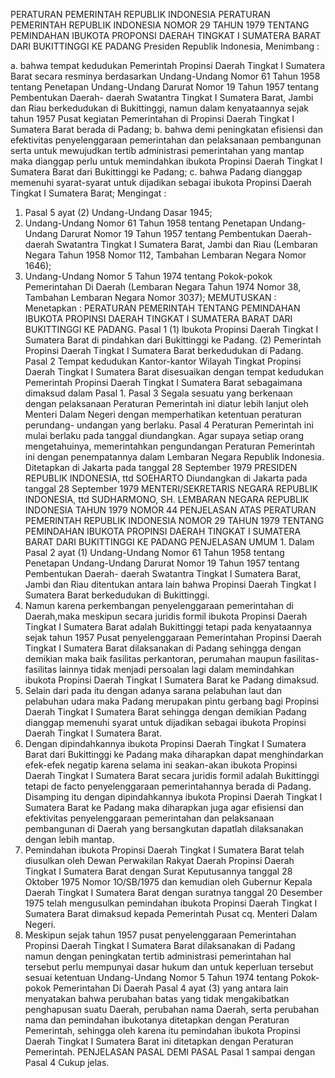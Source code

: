  PERATURAN PEMERINTAH REPUBLIK INDONESIA PERATURAN PEMERINTAH REPUBLIK INDONESIA NOMOR 29 TAHUN 1979 TENTANG PEMINDAHAN IBUKOTA PROPONSI DAERAH TINGKAT I SUMATERA BARAT DARI BUKITTINGGI KE PADANG Presiden Republik Indonesia,
Menimbang :

a. bahwa tempat kedudukan Pemerintah Propinsi Daerah Tingkat I Sumatera Barat secara resminya berdasarkan Undang-Undang Nomor 61 Tahun 1958 tentang Penetapan Undang-Undang Darurat Nomor 19 Tahun 1957 tentang Pembentukan Daerah- daerah Swatantra Tingkat I Sumatera Barat, Jambi dan Riau berkedudukan di Bukittinggi, namun dalam kenyataannya sejak tahun 1957 Pusat kegiatan Pemerintahan di Propinsi Daerah Tingkat I Sumatera Barat berada di Padang;
b. bahwa demi peningkatan efisiensi dan efektivitas penyelenggaraan pemerintahan dan pelaksanaan pembangunan serta untuk mewujudkan tertib administrasi pemerintahan yang mantap maka dianggap perlu untuk memindahkan ibukota Propinsi Daerah Tingkat I Sumatera Barat dari Bukittinggi ke Padang;
c. bahwa Padang dianggap memenuhi syarat-syarat untuk dijadikan sebagai ibukota Propinsi Daerah Tingkat I Sumatera Barat;
Mengingat :

1. Pasal 5 ayat (2) Undang-Undang Dasar 1945;
2. Undang-Undang Nomor 61 Tahun 1958 tentang Penetapan Undang-Undang Darurat Nomor 19 Tahun 1957 tentang Pembentukan Daerah-daerah Swatantra Tingkat I Sumatera Barat, Jambi dan Riau (Lembaran Negara Tahun 1958 Nomor 112, Tambahan Lembaran Negara Nomor 1646);
3. Undang-Undang Nomor 5 Tahun 1974 tentang Pokok-pokok Pemerintahan Di Daerah (Lembaran Negara Tahun 1974 Nomor 38, Tambahan Lembaran Negara Nomor 3037);
MEMUTUSKAN :
 Menetapkan : PERATURAN PEMERINTAH TENTANG PEMINDAHAN IBUKOTA PROPINSI DAERAH TINGKAT I SUMATERA BARAT DARI BUKITTINGGI KE PADANG.
Pasal 1
(1) lbukota Propinsi Daerah Tingkat I Sumatera Barat di pindahkan dari Bukittinggi ke Padang.
(2) Pemerintah Propinsi Daerah Tingkat I Sumatera Barat berkedudukan di Padang.
Pasal 2
Tempat kedudukan Kantor-kantor Wilayah Tingkat Propinsi Daerah Tingkat I Sumatera Barat disesuaikan dengan tempat kedudukan Pemerintah Propinsi Daerah Tingkat I Sumatera Barat sebagaimana dimaksud dalam Pasal 1.
Pasal 3
Segala sesuatu yang berkenaan dengan pelaksanaan Peraturan Pemerintah ini diatur lebih lanjut oleh Menteri Dalam Negeri dengan memperhatikan ketentuan peraturan perundang- undangan yang berlaku.
Pasal 4
Peraturan Pemerintah ini mulai berlaku pada tanggal diundangkan. Agar supaya setiap orang mengetahuinya, memerintahkan pengundangan Peraturan Pemerintah ini dengan penempatannya dalam Lembaran Negara Republik Indonesia. Ditetapkan di Jakarta pada tanggal 28 September 1979 PRESIDEN REPUBLIK INDONESIA, ttd SOEHARTO Diundangkan di Jakarta pada tanggal 28 September 1979 MENTERI/SEKRETARIS NEGARA REPUBLIK INDONESIA, ttd SUDHARMONO, SH. LEMBARAN NEGARA REPUBLIK INDONESIA TAHUN 1979 NOMOR 44 PENJELASAN ATAS PERATURAN PEMERINTAH REPUBLIK INDONESIA NOMOR 29 TAHUN 1979 TENTANG PEMINDAHAN IBUKOTA PROPINSI DAERAH TINGKAT I SUMATERA BARAT DARI BUKITTINGGI KE PADANG PENJELASAN UMUM 1. Dalam Pasal 2 ayat (1) Undang-Undang Nomor 61 Tahun 1958 tentang Penetapan Undang-Undang Darurat Nomor 19 Tahun 1957 tentang Pembentukan Daerah- daerah Swatantra Tingkat I Sumatera Barat, Jambi dan Riau ditentukan antara lain bahwa Propinsi Daerah Tingkat I Sumatera Barat berkedudukan di Bukittinggi.
2. Namun karena perkembangan penyelenggaraan pemerintahan di Daerah,maka meskipun secara juridis formil ibukota Propinsi Daerah Tingkat I Sumatera Barat adalah Bukittinggi tetapi pada kenyataannya sejak tahun 1957 Pusat penyelenggaraan Pemerintahan Propinsi Daerah Tingkat I Sumatera Barat dilaksanakan di Padang sehingga dengan demikian maka baik fasilitas perkantoran, perumahan maupun fasilitas-fasilitas lainnya tidak menjadi persoalan lagi dalam memindahkan ibukota Propinsi Daerah Tingkat I Sumatera Barat ke Padang dimaksud.
3. Selain dari pada itu dengan adanya sarana pelabuhan laut dan pelabuhan udara maka Padang merupakan pintu gerbang bagi Propinsi Daerah Tingkat I Sumatera Barat sehingga dengan demikian Padang dianggap memenuhi syarat untuk dijadikan sebagai ibukota Propinsi Daerah Tingkat I Sumatera Barat.
4. Dengan dipindahkannya ibukota Propinsi Daerah Tingkat I Sumatera Barat dari Bukittinggi ke Padang maka diharapkan dapat menghindarkan efek-efek negatip karena selama ini seakan-akan ibukota Propinsi Daerah Tingkat I Sumatera Barat secara juridis formil adalah Bukittinggi tetapi de facto penyelenggaraan pemerintahannya berada di Padang. Disamping itu dengan dipindahkannya ibukota Propinsi Daerah Tingkat I Sumatera Barat ke Padang maka diharapkan juga agar efisiensi dan efektivitas penyelenggaraan pemerintahan dan pelaksanaan pembangunan di Daerah yang bersangkutan dapatlah dilaksanakan dengan lebih mantap.
5. Pemindahan ibukota Propinsi Daerah Tingkat I Sumatera Barat telah diusulkan oleh Dewan Perwakilan Rakyat Daerah Propinsi Daerah Tingkat I Sumatera Barat dengan Surat Keputusannya tanggal 28 Oktober 1975 Nomor 1O/SB/1975 dan kemudian oleh Gubernur Kepala Daerah Tingkat I Sumatera Barat dengan suratnya tanggal 20 Desember 1975 telah mengusulkan pemindahan ibukota Propinsi Daerah Tingkat I Sumatera Barat dimaksud kepada Pemerintah Pusat cq. Menteri Dalam Negeri.
6. Meskipun sejak tahun 1957 pusat penyelenggaraan Pemerintahan Propinsi Daerah Tingkat I Sumatera Barat dilaksanakan di Padang namun dengan peningkatan tertib administrasi pemerintahan hal tersebut perlu mempunyai dasar hukum dan untuk keperluan tersebut sesuai ketentuan Undang-Undang Nomor 5 Tahun 1974 tentang Pokok-pokok Pemerintahan Di Daerah Pasal 4 ayat (3) yang antara lain menyatakan bahwa perubahan batas yang tidak mengakibatkan penghapusan suatu Daerah, perubahan nama Daerah, serta perubahan nama dan pemindahan ibukotanya ditetapkan dengan Peraturan Pemerintah, sehingga oleh karena itu pemindahan ibukota Propinsi Daerah Tingkat I Sumatera Barat ini ditetapkan dengan Peraturan Pemerintah. PENJELASAN PASAL DEMI PASAL Pasal 1 sampai dengan Pasal 4 Cukup jelas.